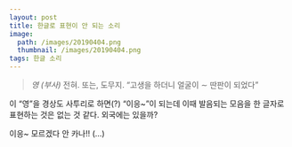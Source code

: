 ```yaml
---
layout: post
title: 한글로 표현이 안 되는 소리
image:
  path: /images/20190404.png
  thumbnail: /images/20190404.png
tags: 한글 소리
---
```


> *영 (부사)*
> 전혀. 또는, 도무지.  “고생을 하더니 얼굴이 ∼ 딴판이 되었다”

이 “영”을 경상도 사투리로 하면(?) “이응~”이 되는데 이때 발음되는 모음을 한 글자로 표현하는 것은 없는 것 같다. 외국에는 있을까?

 

이응~ 모르겠다 안 카나!! (…)
